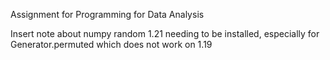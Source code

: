 Assignment for Programming for Data Analysis

Insert note about numpy random 1.21 needing to be installed, especially for Generator.permuted which does not work on 1.19